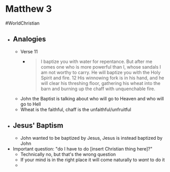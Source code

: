 # Matthew 3
#WorldChristian 
- ## Analogies
	- Verse 11
		- >I baptize you with water for repentance. But after me comes one who is more powerful than I, whose sandals I am not worthy to carry. He will baptize you with the Holy Spirit and fire. 12 His winnowing fork is in his hand, and he will clear his threshing floor, gathering his wheat into the barn and burning up the chaff with unquenchable fire.
	- John the Baptist is talking about who will go to Heaven and who will go to Hell
	- Wheat is the faithful, chaff is the unfaithful/unfruitful
- ## Jesus' Baptism
	- John wanted to be baptized by Jesus, Jesus is instead baptized by John
- Important question: "do I have to do \[insert Christian thing here]?"
	- Technically no, but that's the wrong question
	- If your mind is in the right place it will come naturally to *want* to do it
	- 